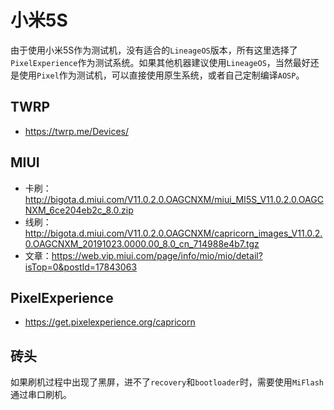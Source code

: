 # 小米5S

由于使用小米5S作为测试机，没有适合的`LineageOS`版本，所有这里选择了`PixelExperience`作为测试系统。如果其他机器建议使用`LineageOS`，当然最好还是使用`Pixel`作为测试机，可以直接使用原生系统，或者自己定制编译`AOSP`。

## TWRP

* https://twrp.me/Devices/

## MIUI

* 卡刷：http://bigota.d.miui.com/V11.0.2.0.OAGCNXM/miui_MI5S_V11.0.2.0.OAGCNXM_6ce204eb2c_8.0.zip
* 线刷：http://bigota.d.miui.com/V11.0.2.0.OAGCNXM/capricorn_images_V11.0.2.0.OAGCNXM_20191023.0000.00_8.0_cn_714988e4b7.tgz
* 文章：https://web.vip.miui.com/page/info/mio/mio/detail?isTop=0&postId=17843063

## PixelExperience

* https://get.pixelexperience.org/capricorn

## 砖头

如果刷机过程中出现了黑屏，进不了`recovery`和`bootloader`时，需要使用`MiFlash`通过串口刷机。
